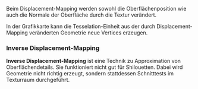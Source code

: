 Beim Displacement-Mapping werden sowohl die Oberflächenposition wie auch die Normale der Oberfläche durch die Textur verändert.

In der Grafikkarte kann die Tesselation-Einheit aus der durch Displacement-Mapping veränderten Geometrie neue Vertices erzeugen.

### Inverse Displacement-Mapping

**Inverse Displacement-Mapping** ist eine Technik zu Approximation von Oberflächendetails.
Sie funktioniert nicht gut für Shilouetten. 
Dabei wird Geometrie nicht richtig erzeugt, sondern stattdessen Schnitttests im Texturraum durchgeführt.
